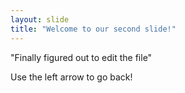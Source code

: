 ```yaml
---
layout: slide
title: "Welcome to our second slide!"
---
```

"Finally figured out to edit the file"

Use the left arrow to go back!

